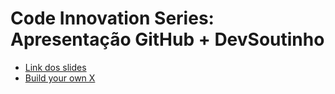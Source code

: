 # Code Innovation Series: Apresentação GitHub + DevSoutinho 

- [Link dos slides](https://docs.google.com/presentation/d/1sVTGebgqT8rRcKn8zE_fNBXpVNYWd_R6ZPPmOt_lHtQ/edit#slide=id.g2160765481a_1_133)
- [Build your own X](https://github.com/codecrafters-io/build-your-own-x#build-your-own-3d-renderer)

